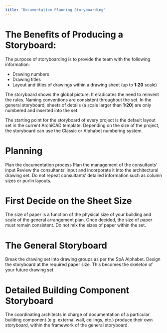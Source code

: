 ```yaml
---
title: "Documentation Planning Storyboarding"
---
```

# The Benefits of Producing a Storyboard:

The purpose of storyboarding is to provide the team with
the following information:
- Drawing numbers
- Drawing titles
- Layout and titles of drawings within a drawing sheet (up to **1:20** scale)

The storyboard shows the global picture.
It eradicates the need to reinvent the rules.
Naming conventions are consistent throughout the set.
In the general storyboard, sheets of details (a scale larger than **1:20**) are only numbered and inserted into the set.

The starting point for the storyboard of every project is the default layout set in the current ArchiCAD template. Depending on the size of the project, the storyboard can use the Classic or Alphabet numbering system.
# Planning

Plan the documentation process
Plan the management of the consultants’ input
Review the consultants’ input and incorporate it into the architectural drawing set.
Do not repeat consultants’ detailed information such as column sizes or purlin layouts.

# First Decide on the Sheet Size

The size of paper is a function of the physical size of your building and scale of the general arrangement plan. Once decided, the size of paper must remain consistent.
Do not mix the sizes of paper within the set.

# The General Storyboard

Break the drawing set into drawing groups as per the SpA Alphabet. Design the storyboard at the required paper size. This becomes the skeleton of your future drawing set.

# Detailed Building Component Storyboard

The coordinating architects in charge of documentation of a particular building component (e.g. external wall, ceilings, etc.) produce their own storyboard, within the framework of the general storyboard.
